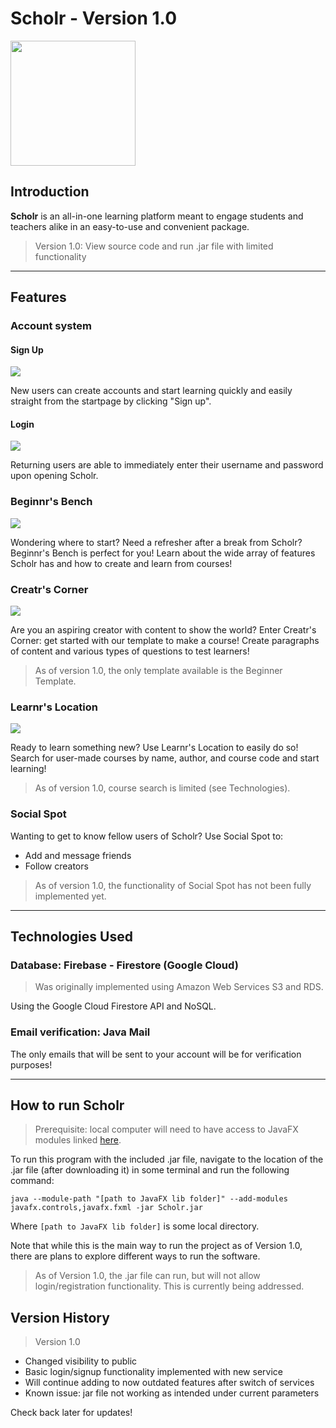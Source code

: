 # Scholr - Version 1.0

<img src="src/main/resources/images/scholrlogo.png" width="200" height="200">

## Introduction

**Scholr** is an all-in-one learning platform meant to engage
students and teachers alike in an easy-to-use and convenient package.

> Version 1.0: View source code and run .jar file with limited functionality

***

## Features

### Account system

#### Sign Up

<img src="src/main/resources/images/signup.png">

New users can create accounts and start learning quickly and
easily straight from the startpage by clicking "Sign up".

#### Login

<img src="src/main/resources/images/login.png">

Returning users are able to immediately enter their username and 
password upon opening Scholr.

### Beginnr's Bench

<img src="src/main/resources/images/beginnr.png">

Wondering where to start? Need a refresher after a break from Scholr?
Beginnr's Bench is perfect for you! Learn about the wide array 
of features Scholr has and how to create and learn from courses!

### Creatr's Corner

<img src="src/main/resources/images/Creatr.png">

Are you an aspiring creator with content to show the world? Enter
Creatr's Corner: get started with our template to make a course!
Create paragraphs of content and various types of questions to test
learners! 

> As of version 1.0, the only template available is the Beginner
> Template. 

### Learnr's Location

<img src="src/main/resources/images/learnr.png">

Ready to learn something new? Use Learnr's Location to easily do
so! Search for user-made courses by name, author, and course code
and start learning!

> As of version 1.0, course search is limited (see Technologies).

### Social Spot

Wanting to get to know fellow users of Scholr? Use Social Spot
to:

- Add and message friends
- Follow creators

> As of version 1.0, the functionality of Social Spot has not been
> fully implemented yet.

***

## Technologies Used

### Database: Firebase - Firestore (Google Cloud)

> Was originally implemented using Amazon Web Services S3 and RDS.

Using the Google Cloud Firestore API and NoSQL.

### Email verification: Java Mail

The only emails that will be sent to your account will be for 
verification purposes!

***

## How to run Scholr

> Prerequisite: local computer will need to have access to JavaFX modules linked
> [here](https://gluonhq.com/products/javafx/).

To run this program with the included .jar file, navigate to the location of the .jar
file (after downloading it) in some terminal and run the following
command:

`java --module-path "[path to JavaFX lib folder]" --add-modules javafx.controls,javafx.fxml -jar Scholr.jar`

Where `[path to JavaFX lib folder]` is some local directory.

Note that while this is the main way to run the project as of
Version 1.0, there are plans to explore different ways to run
the software.

> As of Version 1.0, the .jar file can run, but will not allow
> login/registration functionality. This is currently being addressed.

## Version History

> Version 1.0

- Changed visibility to public
- Basic login/signup functionality implemented with new service
- Will continue adding to now outdated features after switch of services
- Known issue: jar file not working as intended under current parameters

Check back later for updates!

